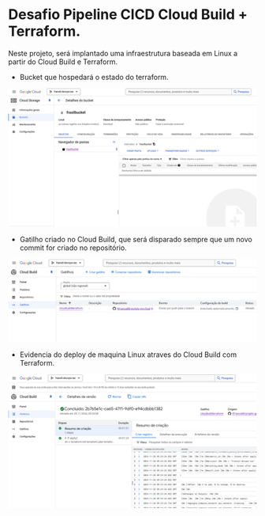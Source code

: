 # Desafio Pipeline CICD Cloud Build + Terraform.

Neste projeto, será implantado uma infraestrutura baseada em Linux a partir do Cloud Build e Terraform.

* Bucket que hospedará o estado do terraform.

![Alt text](images/bucket-gcp.png?raw=true "Bucket para o estado terraform")

* Gatilho criado no Cloud Build, que será disparado sempre que um novo commit for criado no repositório.

![Alt text](images/gatilho-cloudbuild.png?raw=true "Gatilho criado no Cloud Build")

* Evidencia do deploy de maquina Linux atraves do Cloud Build com Terraform.

![Alt text](images/projeto-funcional.png?raw=true "Cloud Build com Terraform executado com sucesso")